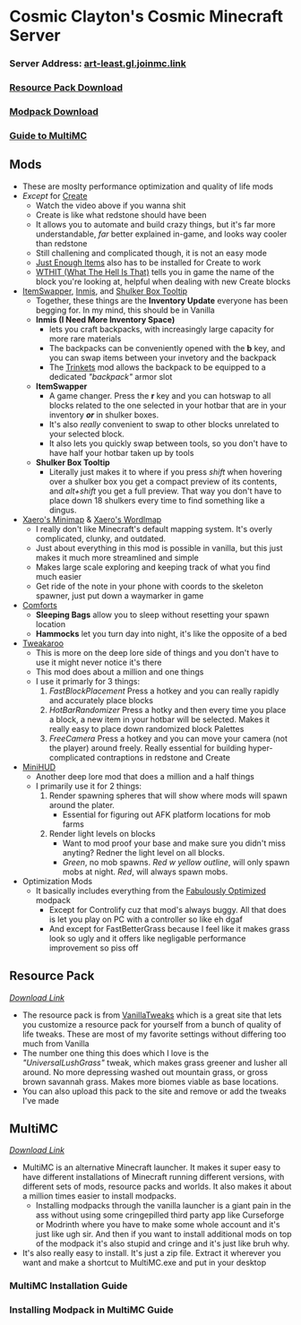 # Cosmic Clayton's Cosmic Minecraft Server

### **Server Address:** <a href="#" id="copyServerAddress" onclick="copyToClipboard('art-least.gl.joinmc.link')">art-least.gl.joinmc.link</a>

### [Resource Pack Download](https://vanillatweaks.net/share#7bbPXh)

### [Modpack Download](https://claytonreardon.github.io/Minecraft-Site/Cosmic+Clayton's+Cosmic+Modpack.mrpack)

### [Guide to MultiMC](https://claytonreardon.github.io/Minecraft-Site/MultiMCGuide.md)

## Mods
- These are moslty performance optimization and quality of life mods
- *Except* for [Create](https://modrinth.com/mod/create-fabric)
    - Watch the video above if you wanna shit
    - Create is like what redstone should have been
    - It allows you to automate and build crazy things, but it's far more understandable, *far* better explained in-game, and looks way cooler than redstone
    - Still challening and complicated though, it is not an easy mode
    - [Just Enough Items](https://modrinth.com/mod/jei) also has to be installed for Create to work
    - [WTHIT (What The Hell Is That)](https://modrinth.com/mod/wthit) tells you in game the name of the block you're looking at, helpful when dealing with new Create blocks
- [ItemSwapper](https://modrinth.com/plugin/itemswapper), [Inmis](https://modrinth.com/mod/inmis), and [Shulker Box Tooltip](https://modrinth.com/mod/shulkerboxtooltip)
    - Together, these things are the **Inventory Update** everyone has been begging for. In my mind, this should be in Vanilla
    - **Inmis (I Need More Inventory Space)** 
        - lets you craft backpacks, with increasingly large capacity for more rare materials
        - The backpacks can be conveniently opened with the **b** key, and you can swap items between your invetory and the backpack
        - The [Trinkets](https://modrinth.com/mod/trinkets) mod allows the backpack to be equipped to a dedicated *"backpack"* armor slot
    - **ItemSwapper**
        - A game changer. Press the **r** key and you can hotswap to all blocks related to the one selected in your hotbar that are in your inventory ***or*** in shulker boxes.
        - It's also *really* convenient to swap to other blocks unrelated to your selected block.
        - It also lets you quickly swap between tools, so you don't have to have half your hotbar taken up by tools
    - **Shulker Box Tooltip**
        - Literally just makes it to where if you press *shift* when hovering over a shulker box you get a compact preview of its contents, and *alt+shift* you get a full preview. That way you don't have to place down 18 shulkers every time to find something like a dingus.
- [Xaero's Minimap](https://modrinth.com/mod/xaeros-minimap) & [Xaero's Wordlmap](https://modrinth.com/mod/xaeros-world-map)
    - I really don't like Minecraft's default mapping system. It's overly complicated, clunky, and outdated.
    - Just about everything in this mod is possible in vanilla, but this just makes it much more streamlined and simple
    - Makes large scale exploring and keeping track of what you find much easier
    - Get ride of the note in your phone with coords to the skeleton spawner, just put down a waymarker in game
- [Comforts](https://modrinth.com/mod/comforts)
    - **Sleeping Bags** allow you to sleep without resetting your spawn location
    - **Hammocks** let you turn day into night, it's like the opposite of a bed
- [Tweakaroo](https://modrinth.com/mod/tweakeroo)
    - This is more on the deep lore side of things and you don't have to use it might never notice it's there
    - This mod does about a million and one things
    - I use it primarly for 3 things:
        1. *FastBlockPlacement* Press a hotkey and you can really rapidly and accurately place blocks
        2. *HotBarRandomizer* Press a hotky and then every time you place a block, a new item in your hotbar will be selected. Makes it really easy to place down randomized block Palettes
        3. *FreeCamera* Press a hotkey and you can move your camera (not the player) around freely. Really essential for building hyper-complicated contraptions in redstone and Create
- [MiniHUD](https://modrinth.com/mod/minihud)
    - Another deep lore mod that does a million and a half things
    - I primarily use it for 2 things:
        1. Render spawning spheres that will show where mods will spawn around the plater.
            - Essential for figuring out AFK platform locations for mob farms
        2. Render light levels on blocks
            - Want to mod proof your base and make sure you didn't miss anyting? Redner the light level on all blocks. 
            - *Green*, no mob spawns. *Red w yellow outline*, will only spawn mobs at night. *Red*, will always spawn mobs.
- Optimization Mods
    - It basically includes everything from the [Fabulously Optimized](https://modrinth.com/modpack/fabulously-optimized/version/6.1.0-beta.8) modpack
        - Except for Controlify cuz that mod's always buggy. All that does is let you play on PC with a controller so like eh dgaf
        - And except for FastBetterGrass because I feel like it makes grass look so ugly and it offers like negligable performance improvement so piss off

## Resource Pack
*[Download Link](https://vanillatweaks.net/share#7bbPXh)*
- The resource pack is from [VanillaTweaks](https://vanillatweaks.net/) which is a great site that lets you customize a resource pack for yourself from a bunch of quality of life tweaks. These are most of my favorite settings without differing too much from Vanilla
- The number one thing this does which I love is the *"UniversalLushGrass"* tweak, which makes grass greener and lusher all around. No more depressing washed out mountain grass, or gross brown savannah grass. Makes more biomes viable as base locations.
- You can also upload this pack to the site and remove or add the tweaks I've made

## MultiMC
*[Download Link](https://multimc.org/#Download)*
- MultiMC is an alternative Minecraft launcher. It makes it super easy to have different installations of Minecraft running different versions, with different sets of mods, resource packs and worlds. It also makes it about a million times easier to install modpacks.
    - Installing modpacks through the vanilla launcher is a giant pain in the ass without using some cringepilled third party app like Curseforge or Modrinth where you have to make some whole account and it's just like ugh sir. And then if you want to install additional mods on top of the modpack it's also stupid and cringe and it's just like bruh why.
- It's also really easy to install. It's just a zip file. Extract it wherever you want and make a shortcut to MultiMC.exe and put in your desktop

### MultiMC Installation Guide

### Installing Modpack in MultiMC Guide

<script>
  function copyToClipboard(text) {
    navigator.clipboard.writeText(text).then(function() {
      alert('Copied to clipboard bitch: ' + text);
    }, function(err) {
      alert('Failed to copy: ', err);
    });
  }
</script>